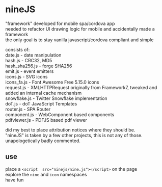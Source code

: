 
# nineJS

"framework" developed for mobile spa/cordova app  
needed to refactor UI drawing logic for mobile and accidentally made a framework  
the only goal is to stay vanilla javascript/cordova compliant and simple  
  
consists of:  
date.js - date manipulation  
hash.js - CRC32, MD5  
hash_sha256.js - forge SHA256  
emit.js - event emitters  
icons.js - SVG icons  
icons_fa.js - Font Awesome Free 5.15.0 icons  
request.js - XMLHTTPRequest originally from Framework7, tweaked and added an internal cache mechanism  
snowflake.js - Twitter Snowflake implementation  
doT.js - doT JavaScript Templates  
router.js - SPA Router  
component.js - WebComponent based components  
pdfviewer.js - PDFJS based pdf viewer  
  
did my best to place attribution notices where they should be.  
"nineJS" is taken by a few other projects, this is not any of those.  
unapologetically badly commented.  
  
## use
place a ```<script  src="ninejs/nine.js"></script>``` on the page  
explore the ```nine``` and ```icon``` namespaces  
have fun  
